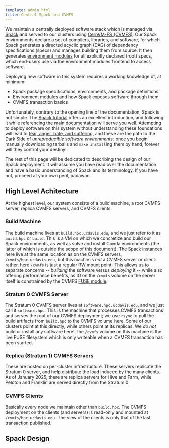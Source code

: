 ```yaml
---
template: admin.html
title: Central Spack and CVMFS
---
```


We maintain a centrally deployed software stack which is managed via [Spack](https://spack.readthedocs.io/en/latest/) and served to our clusters using [CernVM-FS (CVMFS)](https://cvmfs.readthedocs.io/en/stable/).
Our Spack environments declare a set of compilers, libraries, and software, for which Spack generates a directed acyclic graph (DAG) of dependency specifications (specs) and manages building them from source.
It then generates [environment modules](https://modules.readthedocs.io/en/latest/) for all explicitly declared (root) specs, which end-users use via the environment modules frontend to access software.

Deploying new software in this system requires a working knowledge of, at minimum:

- Spack package specifications, environments, and package definitions
- Environment modules and how Spack exposes software through them
- CVMFS transaction basics

Unfortunately, contrary to the opening line of the documentation, Spack is not simple.
The [Spack tutorial](https://spack-tutorial.readthedocs.io/en/latest/) offers an excellent introduction, and following it while referencing the [main documentation](https://spack.readthedocs.io/en/latest/) will serve you well.
Attempting to deploy software on this system without understanding these foundations will lead to [fear, anger, hate, and suffering](https://www.youtube.com/watch?v=kFnFr-DOPf8), and these are the path to the Dark Side of *unreproducible software environments*: once you begin manually downloading tarballs and `make install`ing them by hand, forever will they control your destiny!

The rest of this page will be dedicated to describing the design of our Spack deployment.
It will assume you have read over the documentation and have a basic understanding of Spack and its terminology.
If you have not, proceed at your own peril, padawan.

## High Level Achitecture

At the highest level, our system consists of a build machine, a root CVMFS server, replica CVMFS servers, and CVMFS clients.

### Build Machine

The build machine lives at `build.hpc.ucdavis.edu`, and we just refer to it as `build.hpc` or `build`.
This is a VM on which we concretize and build our Spack environments, as well as solve and install Conda environments (the latter of which is outside the scope of this document).
The Spack instances here live at the same location as on the CVMFS servers, `/cvmfs/hpc.ucdavis.edu`, but this machie is *not* a CVMFS server *or* client: rather, here `/cvmfs` is just a regular RW mount point.
This allows us to separate concerns -- *building* the software versus *deploying* it -- while also offering performance benefits, as IO on the `/cvmfs` volume on the server itself is constrained by the CVMFS [FUSE module](https://www.kernel.org/doc/html/next/filesystems/fuse.html).

### Stratum 0 CVMFS Server

The Stratum 0 CVMFS server lives at `software.hpc.ucdavis.edu`, and we just call it `software.hpc`.
This is the machine that processes CVMFS transactions and serves the root of our CVMFS deployment; we use `rsync` to pull the build artifacts from `build.hpc` to the CVMFS volume here.
Some of our clusters point at this directly, while others point at its replicas.
We _do not_ build or install any software here!
The `/cvmfs` volume on this machine is the live FUSE filesystem which is only writeable when a CVMFS transaction has been started.

### Replica (Stratum 1) CVMFS Servers

These are hosted on per-cluster infrastructure.
These servers replicate the Stratum 0 server, and help distribute the load induced by the many clients.
As of January 2025, there are replica servers for Hive and Farm, while Peloton and Franklin are served directly from the Stratum 0.

### CVMFS Clients

Basically every node we maintain other than `build.hpc`.
The CVMFS deployment on the clients (and servers) is read-only and mounted at `/cvmfs/hpc.ucdavis.edu`.
The view of the clients is only that of the last transaction published.

## Spack Design

